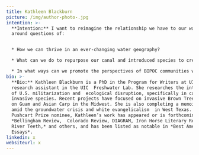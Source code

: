 ```yaml
---
title: Kathleen Blackburn
picture: /img/author-photo-.jpg
intention: >-
  **Intention:** I want to reimagine the relationship we have to our watershed. By recognizing what currently shapes our rivers and impacts the communities who rely on them, my aim is to help heal our shared waters. I hope to connect with each other
  around questions of:


  * How we can thrive in an ever-changing water geography?

  * What can we do to repurpose our canal and introduced species to create equitable ownership of these rivers?

  * In what ways can we promote the perspectives of BIPOC communities whose activism continues to conserve and protect our most precious resources?
bio: >-
  **Bio:** Kathleen Blackburn is a PhD in the Program for Writers at UIC and a
  research assistant in the UIC  Freshwater Lab. She researches the intersection
  of U.S. militarization and  ecological disruption, specifically in cases of
  invasive species. Recent projects have focused on invasive Brown Tree Snakes
  on Guam and Asian Carp in the Midwest. She is also completing a memoir set
  amid the groundwater crisis and white evangelicalism  in West Texas. A
  Pushcart Prize nominee, Kathleen’s work has appeared or is forthcoming in
  *Bellingham Review,  Colorado Review, DIAGRAM, Iron Horse Literary Review,
  River Teeth,* and others, and has been listed as notable in *Best American
  Essays*.
linkedin: x
websiteurl: x
---
```

